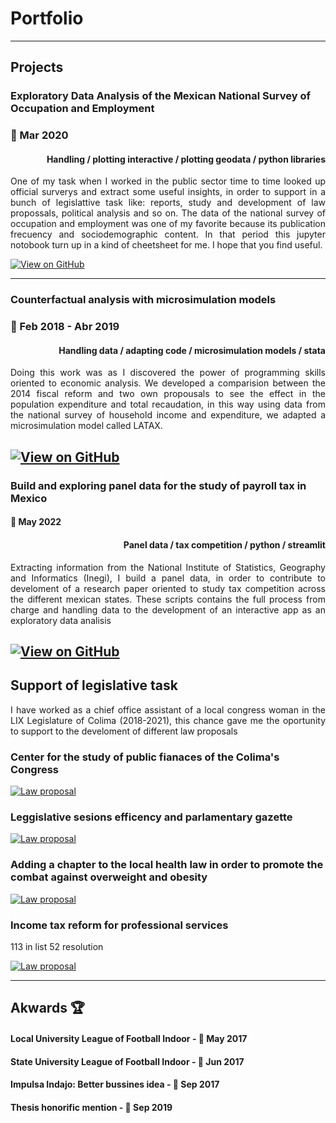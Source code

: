 # Portfolio
---
## Projects
### Exploratory Data Analysis of the Mexican National Survey of Occupation and Employment
### 📅 Mar 2020
#### <div align = "right">Handling / plotting interactive / plotting geodata / python libraries</div>

<div align = "justify">One of my task when I worked in the public sector time to time looked up official surverys and extract some useful insights, in order to support in a bunch of legislattive task like: reports, study and development of law propossals, political analysis and so on. The data of the national survey of occupation and employment was one of my favorite because its publication frecuency and sociodemographic content. In that period this jupyter notobook turn up in a kind of cheetsheet for me. I hope that you find useful.</div>

[![View on GitHub](https://img.shields.io/badge/GitHub-View_on_GitHub-blue?logo=GitHub)](https://github.com/harellano1)

---

### Counterfactual analysis with microsimulation models
### 📅 Feb 2018 - Abr 2019
#### <div align = "right">Handling data / adapting code / microsimulation models / stata</div> 

<div align = "justify">Doing this work was as I discovered the power of programming skills oriented to economic analysis. We developed a comparision between the 2014 fiscal reform and two own propousals to see the effect in the population expenditure and total recaudation, in this way using data from the national survey of household income and expenditure, we adapted a microsimulation model called LATAX.</div> 

[![View on GitHub](https://img.shields.io/badge/GitHub-View_on_GitHub-blue?logo=GitHub)](https://github.com/harellano1)
---

### Build and exploring panel data for the study of payroll tax in Mexico
#### 📅 May 2022
#### <div align = "right"> Panel data / tax competition / python / streamlit</div>

<div align = "justify">Extracting information from the National Institute of Statistics, Geography and Informatics (Inegi), I build a panel data, in order to contribute to develoment of a research paper oriented to study tax competition across the different mexican states. These scripts contains the full process from charge and handling data to the development of an interactive app as an exploratory data analisis</div>

[![View on GitHub](https://img.shields.io/badge/GitHub-View_on_GitHub-blue?logo=GitHub)](https://github.com/harellano1)
---

## Support of legislative task 
<div align = "justify">I have worked as a chief office assistant of a local congress woman in the LIX Legislature of Colima (2018-2021), this chance gave me the oportunity to support to the develoment of different law proposals</div>

### Center for the study of public fianaces of the Colima's Congress
[![Law proposal](https://img.shields.io/badge/PDF-Open_Research_Poster-blue?logo=adobe-acrobat-reader&logoColor=white)](https://www.congresocol.gob.mx/web/Sistema/uploads/Iniciativas/INIC%20REF%20DIP%20MALU.pdf)

### Leggislative sesions efficency and parlamentary gazette
[![Law proposal](https://img.shields.io/badge/PDF-Open_Research_Poster-blue?logo=adobe-acrobat-reader&logoColor=white)](pdf/bac2018.pdf)

### Adding a chapter to the local health law in order to promote the combat against overweight and obesity
[![Law proposal](https://img.shields.io/badge/PDF-Open_Research_Poster-blue?logo=adobe-acrobat-reader&logoColor=white)](pdf/bac2018.pdf)

### Income tax reform for professional services
113 in list
52 resolution

[![Law proposal](https://img.shields.io/badge/PDF-Open_Research_Poster-blue?logo=adobe-acrobat-reader&logoColor=white)](pdf/bac2018.pdf)

---
## Akwards 🏆

#### Local University League of Football Indoor - 📅 May 2017

#### State University League of Football Indoor - 📅 Jun 2017

#### Impulsa Indajo: Better bussines idea - 📅 Sep 2017

#### Thesis honorific mention - 📅 Sep 2019

